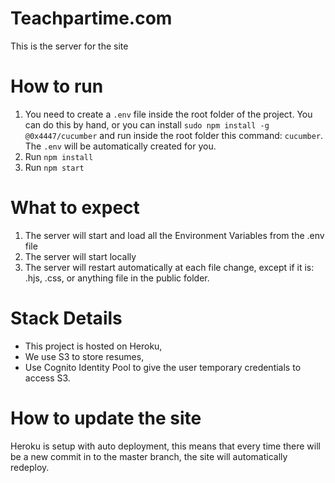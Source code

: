 # Teachpartime.com

This is the server for the site

# How to run

1. You need to create a `.env` file inside the root folder of the project. You can do this by hand, or you can install `sudo npm install -g @0x4447/cucumber` and run inside the root folder this command: `cucumber`. The `.env` will be automatically created for you.
2. Run `npm install`
3. Run `npm start`

# What to expect

1. The server will start and load all the Environment Variables from the .env file
2. The server will start locally
3. The server will restart automatically at each file change, except if it is: .hjs, .css, or anything file in the public folder.

# Stack Details

- This project is hosted on Heroku,
- We use S3 to store resumes,
- Use Cognito Identity Pool to give the user temporary credentials to access S3.

# How to update the site

Heroku is setup with auto deployment, this means that every time there will be a new commit in to the master branch, the site will automatically redeploy.
